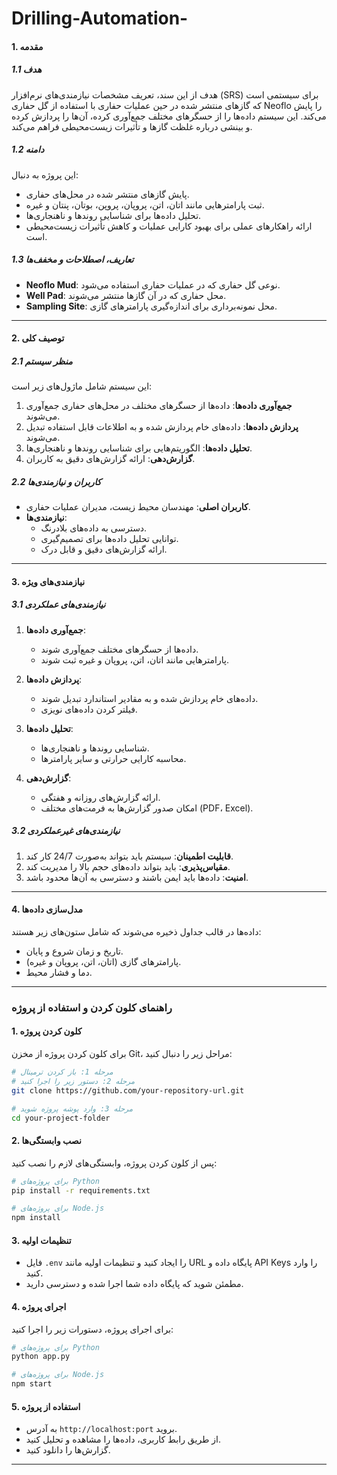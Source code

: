# Drilling-Automation-

#### **1. مقدمه**

##### **1.1 هدف**
هدف از این سند، تعریف مشخصات نیازمندی‌های نرم‌افزار (SRS) برای سیستمی است که گازهای منتشر شده در حین عملیات حفاری با استفاده از گل حفاری Neoflo را پایش می‌کند. این سیستم داده‌ها را از حسگرهای مختلف جمع‌آوری کرده، آن‌ها را پردازش کرده و بینشی درباره غلظت گازها و تأثیرات زیست‌محیطی فراهم می‌کند.

##### **1.2 دامنه**
این پروژه به دنبال:
- پایش گازهای منتشر شده در محل‌های حفاری.
- ثبت پارامترهایی مانند اتان، اتن، پروپان، پروپن، بوتان، پنتان و غیره.
- تحلیل داده‌ها برای شناسایی روندها و ناهنجاری‌ها.
- ارائه راهکارهای عملی برای بهبود کارایی عملیات و کاهش تأثیرات زیست‌محیطی است.

##### **1.3 تعاریف، اصطلاحات و مخفف‌ها**
- **Neoflo Mud**: نوعی گل حفاری که در عملیات حفاری استفاده می‌شود.
- **Well Pad**: محل حفاری که در آن گازها منتشر می‌شوند.
- **Sampling Site**: محل نمونه‌برداری برای اندازه‌گیری پارامترهای گازی.

---

#### **2. توصیف کلی**

##### **2.1 منظر سیستم**
این سیستم شامل ماژول‌های زیر است:
1. **جمع‌آوری داده‌ها**: داده‌ها از حسگرهای مختلف در محل‌های حفاری جمع‌آوری می‌شوند.
2. **پردازش داده‌ها**: داده‌های خام پردازش شده و به اطلاعات قابل استفاده تبدیل می‌شوند.
3. **تحلیل داده‌ها**: الگوریتم‌هایی برای شناسایی روندها و ناهنجاری‌ها.
4. **گزارش‌دهی**: ارائه گزارش‌های دقیق به کاربران.

##### **2.2 کاربران و نیازمندی‌ها**
- **کاربران اصلی**: مهندسان محیط زیست، مدیران عملیات حفاری.
- **نیازمندی‌ها**:
  - دسترسی به داده‌های بلادرنگ.
  - توانایی تحلیل داده‌ها برای تصمیم‌گیری.
  - ارائه گزارش‌های دقیق و قابل درک.

---

#### **3. نیازمندی‌های ویژه**

##### **3.1 نیازمندی‌های عملکردی**
1. **جمع‌آوری داده‌ها**:
   - داده‌ها از حسگرهای مختلف جمع‌آوری شوند.
   - پارامترهایی مانند اتان، اتن، پروپان و غیره ثبت شوند.

2. **پردازش داده‌ها**:
   - داده‌های خام پردازش شده و به مقادیر استاندارد تبدیل شوند.
   - فیلتر کردن داده‌های نویزی.

3. **تحلیل داده‌ها**:
   - شناسایی روندها و ناهنجاری‌ها.
   - محاسبه کارایی حرارتی و سایر پارامترها.

4. **گزارش‌دهی**:
   - ارائه گزارش‌های روزانه و هفتگی.
   - امکان صدور گزارش‌ها به فرمت‌های مختلف (PDF، Excel).

##### **3.2 نیازمندی‌های غیرعملکردی**
1. **قابلیت اطمینان**: سیستم باید بتواند به‌صورت 24/7 کار کند.
2. **مقیاس‌پذیری**: باید بتواند داده‌های حجم بالا را مدیریت کند.
3. **امنیت**: داده‌ها باید ایمن باشند و دسترسی به آن‌ها محدود باشد.

---

#### **4. مدل‌سازی داده‌ها**
داده‌ها در قالب جداول ذخیره می‌شوند که شامل ستون‌های زیر هستند:
- تاریخ و زمان شروع و پایان.
- پارامترهای گازی (اتان، اتن، پروپان و غیره).
- دما و فشار محیط.

---

### **راهنمای کلون کردن و استفاده از پروژه**

#### **1. کلون کردن پروژه**
برای کلون کردن پروژه از مخزن Git، مراحل زیر را دنبال کنید:

```bash
# مرحله 1: باز کردن ترمینال
# مرحله 2: دستور زیر را اجرا کنید
git clone https://github.com/your-repository-url.git

# مرحله 3: وارد پوشه پروژه شوید
cd your-project-folder
```

#### **2. نصب وابستگی‌ها**
پس از کلون کردن پروژه، وابستگی‌های لازم را نصب کنید:

```bash
# برای پروژه‌های Python
pip install -r requirements.txt

# برای پروژه‌های Node.js
npm install
```

#### **3. تنظیمات اولیه**
- فایل `.env` را ایجاد کنید و تنظیمات اولیه مانند URL پایگاه داده و API Keys را وارد کنید.
- مطمئن شوید که پایگاه داده شما اجرا شده و دسترسی دارید.

#### **4. اجرای پروژه**
برای اجرای پروژه، دستورات زیر را اجرا کنید:

```bash
# برای پروژه‌های Python
python app.py

# برای پروژه‌های Node.js
npm start
```

#### **5. استفاده از پروژه**
- به آدرس `http://localhost:port` بروید.
- از طریق رابط کاربری، داده‌ها را مشاهده و تحلیل کنید.
- گزارش‌ها را دانلود کنید.

---

#
